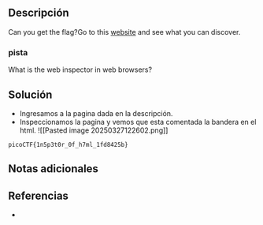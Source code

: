 
## Descripción 

Can you get the flag?Go to this [website](http://saturn.picoctf.net:60581/) and see what you can discover.
### pista

What is the web inspector in web browsers?
## Solución

- Ingresamos a la pagina dada en la descripción.
- Inspeccionamos la pagina y vemos que esta comentada la bandera en el html.
![[Pasted image 20250327122602.png]]



```
picoCTF{1n5p3t0r_0f_h7ml_1fd8425b}
```

## Notas adicionales


## Referencias

- 